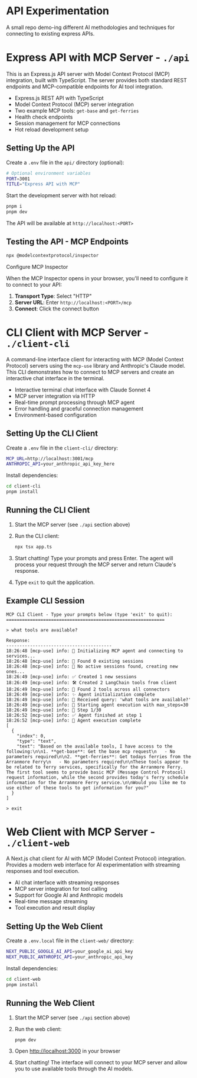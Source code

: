 # API Experimentation

A small repo demo-ing different AI methodologies and techniques for connecting to existing express APIs.

# Express API with MCP Server - `./api`

This is an Express.js API server with Model Context Protocol (MCP) integration, built with TypeScript. The server provides both standard REST endpoints and MCP-compatible endpoints for AI tool integration.

- Express.js REST API with TypeScript
- Model Context Protocol (MCP) server integration
- Two example MCP tools: `get-base` and `get-ferries`
- Health check endpoints
- Session management for MCP connections
- Hot reload development setup

## Setting Up the API

Create a `.env` file in the `api/` directory (optional):

```bash
# Optional environment variables
PORT=3001
TITLE="Express API with MCP"
```
Start the development server with hot reload:

```bash
pnpm i
pnpm dev
```

The API will be available at `http://localhost:<PORT>`

## Testing the API - MCP Endpoints

```bash
npx @modelcontextprotocol/inspector
```

Configure MCP Inspector

When the MCP Inspector opens in your browser, you'll need to configure it to connect to your API:

1. **Transport Type**: Select "HTTP"
2. **Server URL**: Enter `http://localhost:<PORT>/mcp`
3. **Connect**: Click the connect button

# CLI Client with MCP Server - `./client-cli`

A command-line interface client for interacting with MCP (Model Context Protocol) servers using the `mcp-use` library and Anthropic's Claude model. This CLI demonstrates how to connect to MCP servers and create an interactive chat interface in the terminal.

- Interactive terminal chat interface with Claude Sonnet 4
- MCP server integration via HTTP
- Real-time prompt processing through MCP agent
- Error handling and graceful connection management
- Environment-based configuration

## Setting Up the CLI Client

Create a `.env` file in the `client-cli/` directory:

```bash
MCP_URL=http://localhost:3001/mcp
ANTHROPIC_API=your_anthropic_api_key_here
```

Install dependencies:

```bash
cd client-cli
pnpm install
```

## Running the CLI Client

1. Start the MCP server (see `./api` section above)

2. Run the CLI client:
   ```bash
   npx tsx app.ts
   ```

3. Start chatting! Type your prompts and press Enter. The agent will process your request through the MCP server and return Claude's response.

4. Type `exit` to quit the application.

## Example CLI Session

```
MCP CLI Client - Type your prompts below (type 'exit' to quit):
============================================================

> what tools are available?

Response:
----------------------------------------
18:26:48 [mcp-use] info: 🚀 Initializing MCP agent and connecting to services...
18:26:48 [mcp-use] info: 🔌 Found 0 existing sessions
18:26:48 [mcp-use] info: 🔄 No active sessions found, creating new ones...
18:26:49 [mcp-use] info: ✅ Created 1 new sessions
18:26:49 [mcp-use] info: 🛠️ Created 2 LangChain tools from client
18:26:49 [mcp-use] info: 🧰 Found 2 tools across all connectors
18:26:49 [mcp-use] info: ✨ Agent initialization complete
18:26:49 [mcp-use] info: 💬 Received query: 'what tools are available?'
18:26:49 [mcp-use] info: 🏁 Starting agent execution with max_steps=30
18:26:49 [mcp-use] info: 👣 Step 1/30
18:26:52 [mcp-use] info: ✅ Agent finished at step 1
18:26:52 [mcp-use] info: 🎉 Agent execution complete
[
  {
    "index": 0,
    "type": "text",
    "text": "Based on the available tools, I have access to the following:\n\n1. **get-base**: Get the base mcp request\n   - No parameters required\n\n2. **get-ferries**: Get todays ferries from the Arranmore Ferry\n   - No parameters required\n\nThese tools appear to be related to ferry services, specifically for the Arranmore Ferry. The first tool seems to provide basic MCP (Message Control Protocol) request information, while the second provides today's ferry schedule information for the Arranmore Ferry service.\n\nWould you like me to use either of these tools to get information for you?"
  }
]

> exit
```

# Web Client with MCP Server - `./client-web`

A Next.js chat client for AI with MCP (Model Context Protocol) integration. Provides a modern web interface for AI experimentation with streaming responses and tool execution.

- AI chat interface with streaming responses
- MCP server integration for tool calling
- Support for Google AI and Anthropic models
- Real-time message streaming
- Tool execution and result display

## Setting Up the Web Client

Create a `.env.local` file in the `client-web/` directory:

```bash
NEXT_PUBLIC_GOOGLE_AI_API=your_google_ai_api_key
NEXT_PUBLIC_ANTHROPIC_API=your_anthropic_api_key
```

Install dependencies:

```bash
cd client-web
pnpm install
```

## Running the Web Client

1. Start the MCP server (see `./api` section above)

2. Run the web client:
   ```bash
   pnpm dev
   ```

3. Open [http://localhost:3000](http://localhost:3000) in your browser

4. Start chatting! The interface will connect to your MCP server and allow you to use available tools through the AI models.